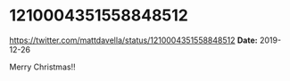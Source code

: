 # 1210004351558848512
https://twitter.com/mattdavella/status/1210004351558848512
**Date:** 2019-12-26

Merry Christmas!!
